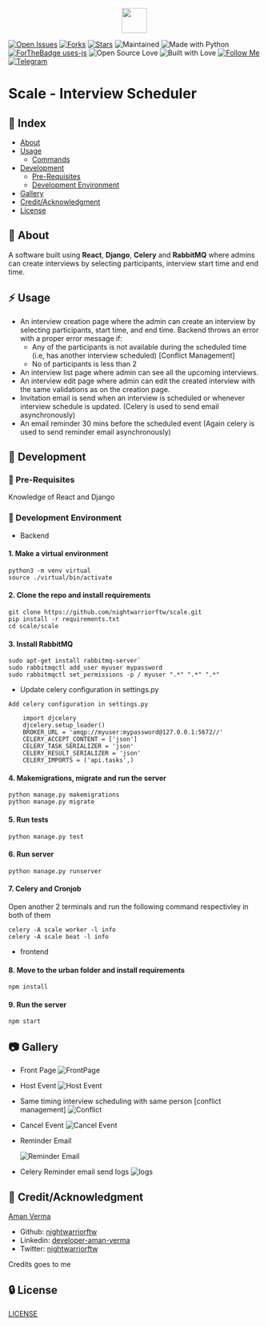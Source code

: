 <p align="center">
<img src="./urban/public/scale.png" width="50px" height="50px">
</p>

[![Open Issues](https://img.shields.io/github/issues/nightwarriorftw/scale?style=for-the-badge&logo=github)](https://github.com/nightwarriorftw/scale/issues) [![Forks](https://img.shields.io/github/forks/nightwarriorftw/scale?style=for-the-badge&logo=github)](https://github.com/nightwarriorftw/scale/network/members) [![Stars](https://img.shields.io/github/stars/nightwarriorftw/scale?style=for-the-badge&logo=reverbnation)](https://github.com/nightwarriorftw/scale/stargazers) ![Maintained](https://img.shields.io/maintenance/yes/2022?style=for-the-badge&logo=github) ![Made with Python](https://img.shields.io/badge/Made%20with-Python-blueviolet?style=for-the-badge&logo=python) [![ForTheBadge uses-js](http://ForTheBadge.com/images/badges/uses-js.svg)](http://ForTheBadge.com) ![Open Source Love](https://img.shields.io/badge/Open%20Source-%E2%99%A5-red?style=for-the-badge&logo=open-source-initiative) ![Built with Love](https://img.shields.io/badge/Built%20With-%E2%99%A5-critical?style=for-the-badge&logo=ko-fi) [![Follow Me](https://img.shields.io/twitter/follow/nightwarriorftw?color=blue&label=Follow%20%40nightwarriorftw&logo=twitter&style=for-the-badge)](https://twitter.com/intent/follow?screen_name=nightwarriorftw) [![Telegram](https://img.shields.io/badge/Telegram-Chat-informational?style=for-the-badge&logo=telegram)](https://telegram.me/nightwarriorftw)


# Scale - Interview Scheduler

## :ledger: Index

- [About](#beginner-about)
- [Usage](#zap-usage)
  - [Commands](#package-commands)
- [Development](#wrench-development)
  - [Pre-Requisites](#notebook-pre-requisites)
  - [Development Environment](#nut_and_bolt-development-environment)
- [Gallery](#camera-gallery)
- [Credit/Acknowledgment](#star2-creditacknowledgment)
- [License](#lock-license)

## :beginner: About

A software built using **React**, **Django**, **Celery** and **RabbitMQ**  where admins can create interviews by selecting participants, interview start time and end time.

## :zap: Usage

- An interview creation page where the admin can create an interview by selecting participants, start time, and end time.
  Backend throws an error with a proper error message if:
  - Any of the participants is not available during the scheduled time (i.e, has another interview scheduled) [Conflict Management]
  - No of participants is less than 2
- An interview list page where admin can see all the upcoming interviews.
- An interview edit page where admin can edit the created interview with the same validations as on the creation page.
- Invitation email is send when an interview is scheduled or whenever interview schedule is updated. (Celery is used to send email asynchronously)
- An email reminder 30 mins before the scheduled event (Again celery is used to send reminder email asynchronously)

## :wrench: Development

### :notebook: Pre-Requisites

Knowledge of React and Django

### :nut_and_bolt: Development Environment

- Backend

#### 1. Make a virtual environment

```
python3 -m venv virtual
source ./virtual/bin/activate
```

#### 2. Clone the repo and install requirements

```
git clone https://github.com/nightwarriorftw/scale.git
pip install -r requirements.txt
cd scale/scale
```

#### 3. Install RabbitMQ

```
sudo apt-get install rabbitmq-server`
sudo rabbitmqctl add_user myuser mypassword
sudo rabbitmqctl set_permissions -p / myuser ".*" ".*" ".*"
```

- Update celery configuration in settings.py

```
Add celery configuration in settings.py

    import djcelery
    djcelery.setup_loader()
    BROKER_URL = 'amqp://myuser:mypassword@127.0.0.1:5672//'
    CELERY_ACCEPT_CONTENT = ['json']
    CELERY_TASK_SERIALIZER = 'json'
    CELERY_RESULT_SERIALIZER = 'json'
    CELERY_IMPORTS = ('api.tasks',)
```

#### 4. Makemigrations, migrate and run the server

```
python manage.py makemigrations
python manage.py migrate
```

#### 5. Run tests

```
python manage.py test
```

#### 6. Run server

```
python manage.py runserver
```

#### 7. Celery and Cronjob

Open another 2 terminals and run the following command respectivley in both of them

```
celery -A scale worker -l info
celery -A scale beat -l info
```

- frontend

#### 8. Move to the urban folder and install requirements

```
npm install
```

#### 9. Run the server

```
npm start
```

## :camera: Gallery

- Front Page
  ![FrontPage](./public/front_page.png)

- Host Event
  ![Host Event](./public/host_event.gif)

- Same timing interview scheduling with same person [conflict management]
  ![Conflict](./public/conflict.gif)

- Cancel Event
  ![Cancel Event](./public/cancel_interview.gif)

- Reminder Email

  ![Reminder Email](./public/reminder_email.png)

- Celery Reminder email send logs
  ![logs](./public/reminder_logs.png)


## :star2: Credit/Acknowledgment
[Aman Verma](https://nightwarriorftw.netlify.app)
  - Github: [nightwarriorftw](https://github.com/nightwarriorftw)
  - Linkedin: [developer-aman-verma](https://linkedin.com/in/developer-aman-verma)
  - Twitter: [nightwarriorftw](https://twitter.com/nightwarriorftw)


Credits goes to me 
## :lock: License

[LICENSE](/LICENSE)

